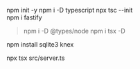  npm init -y
  npm i -D typescript 
  npx tsc --init      
 npm i fastify
 > npm i -D @types/node
 npm i tsx -D

npm install sqlite3 knex

 npx tsx src/server.ts